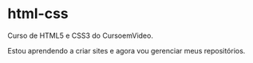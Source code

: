 # html-css
 Curso de HTML5 e CSS3 do CursoemVideo.

 Estou aprendendo a criar sites e agora vou gerenciar meus repositórios.
